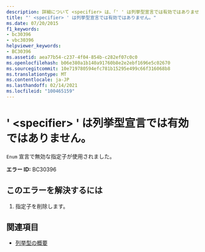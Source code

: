 ```yaml
---
description: 詳細について <specifier> は、「' ' は列挙型宣言では有効ではありません」を参照してください。
title: "' <specifier> ' は列挙型宣言では有効ではありません。"
ms.date: 07/20/2015
f1_keywords:
- bc30396
- vbc30396
helpviewer_keywords:
- BC30396
ms.assetid: aea77b54-c237-4f04-854b-c282ef07c0c0
ms.openlocfilehash: b06e380a1b140a91760b8e2e2ebf1696e5c02670
ms.sourcegitcommit: 10e719780594efc781b15295e499c66f316068b8
ms.translationtype: MT
ms.contentlocale: ja-JP
ms.lasthandoff: 02/14/2021
ms.locfileid: "100465159"
---
```

# <a name="specifier-is-not-valid-on-an-enum-declaration"></a>' \<specifier> ' は列挙型宣言では有効ではありません。

`Enum` 宣言で無効な指定子が使用されました。  
  
 **エラー ID:** BC30396  
  
## <a name="to-correct-this-error"></a>このエラーを解決するには  
  
1. 指定子を削除します。  
  
## <a name="see-also"></a>関連項目

- [列挙型の概要](../programming-guide/language-features/constants-enums/enumerations-overview.md)
